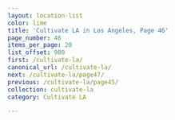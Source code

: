 ```yaml
---
layout: location-list
color: lime
title: 'Cultivate LA in Los Angeles, Page 46'
page_number: 46
items_per_page: 20
list_offset: 900
first: /cultivate-la/
canonical_url: /cultivate-la/
next: /cultivate-la/page47/
previous: /cultivate-la/page45/
collection: cultivate-la
category: Cultivate LA

---
```

